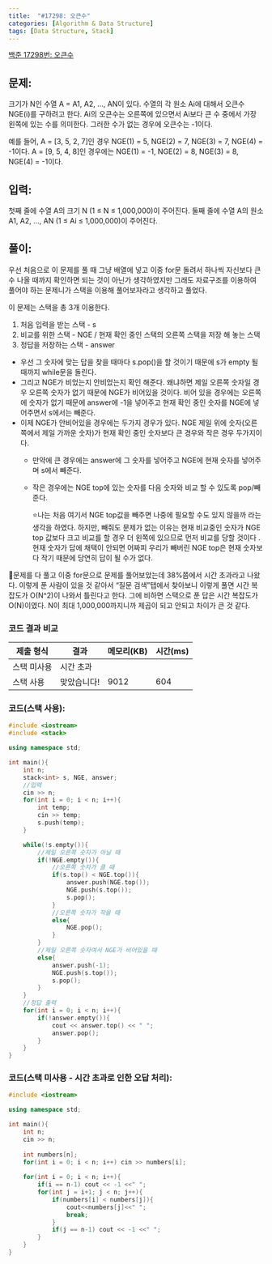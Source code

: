 ```yaml
---
title:  "#17298: 오큰수"
categories: [Algorithm & Data Structure]
tags: [Data Structure, Stack]
---
```


[백준 17298번: 오큰수](https://www.acmicpc.net/problem/17298)

## 문제:

크기가 N인 수열 A = A1, A2, ..., AN이 있다. 수열의 각 원소 Ai에 대해서 오큰수 NGE(i)를 구하려고 한다. Ai의 오큰수는 오른쪽에 있으면서 Ai보다 큰 수 중에서 가장 왼쪽에 있는 수를 의미한다. 그러한 수가 없는 경우에 오큰수는 -1이다.

예를 들어, A = [3, 5, 2, 7]인 경우 NGE(1) = 5, NGE(2) = 7, NGE(3) = 7, NGE(4) = -1이다. A = [9, 5, 4, 8]인 경우에는 NGE(1) = -1, NGE(2) = 8, NGE(3) = 8, NGE(4) = -1이다.

## 입력:

첫째 줄에 수열 A의 크기 N (1 ≤ N ≤ 1,000,000)이 주어진다. 둘째 줄에 수열 A의 원소 A1, A2, ..., AN (1 ≤ Ai ≤ 1,000,000)이 주어진다.

## 풀이:

우선 처음으로 이 문제를 풀 때 그냥 배열에 넣고 이중 for문 돌려서 하나씩 자신보다 큰 수 나올 때까지 확인하면 되는 것이 아닌가 생각하였지만 그래도 자료구조를 이용하여 풀어야 하는 문제니가 스택을 이용해 풀어보자라고 생각하고 풀었다.

이 문제는 스택을 총 3개 이용한다.

1. 처음 입력을 받는 스택 - s
2. 비교를 위한 스택 - NGE / 현재 확인 중인 스택의 오른쪽 스택을 저장 해 놓는 스택
3. 정답을 저장하는 스택 - answer
- 우선 그 숫자에 맞는 답을 찾을 때마다 s.pop()을 할 것이기 때문에 s가 empty 될 때까지 while문을 돌린다.
- 그리고 NGE가 비었는지 안비었는지 확인 해준다. 왜냐하면 제일 오른쪽 숫자일 경우 오른쪽 숫자가 없기 때문에 NGE가 비어있을 것이다. 비어 있을 경우에는 오른쪽에 숫자가 없기 때문에 answer에 -1을 넣어주고 현재 확인 중인 숫자를 NGE에 넣어주면서 s에서는 빼준다.
- 이제 NGE가 안비어있을 경우에는 두가지 경우가 있다. NGE 제일 위에 숫자(오른쪽에서 제일 가까운 숫자)가 현재 확인 중인 숫자보다 큰 경우와 작은 경우 두가지이다.
    - 만약에 큰 경우에는 answer에 그 숫자를 넣어주고 NGE에 현재 숫자를 넣어주며 s에서 빼준다.
    - 작은 경우에는 NGE top에 있는 숫자를 다음 숫자와 비교 할 수 있도록 pop/빼준다.
        
        ⭐나는 처음 여기서 NGE top값을 빼주면 나중에 필요할 수도 있지 않을까 라는 생각을 하였다. 하지만, 빼줘도 문제가 없는 이유는 현재 비교중인 숫자가 NGE top 값보다 크고 비교를 할 경우 더 왼쪽에 있으므로 먼저 비교를 당할 것이다 . 현재 숫자가 답에 채택이 안되면 어짜피 우리가 빼버린 NGE top은 현재 숫자보다 작기 때문에 당연히 답이 될 수가 없다.
        

🔎문제를 다 풀고 이중 for문으로 문제를 풀어보았는데 38%쯤에서 시간 초과라고 나왔다. 이렇게 푼 사람이 있을 것 같아서 “질문 검색”탭에서 찾아보니 이렇게 풀면 시간 복잡도가 O(N^2)이 나와서 틀린다고 한다. 그에 비하면 스택으로 푼 답은 시간 복잡도가 O(N)이였다. N이 최대 1,000,000까지니까 제곱이 되고 안되고 차이가 큰 것 같다.

### 코드 결과 비교
|제출 형식|결과|메모리(KB)|시간(ms)|
|------|---|---|--|
|스택 미사용|시간 초과| | |
|스택 사용|맞았습니다!|9012|604|

### 코드(스택 사용):

```cpp
#include <iostream>
#include <stack>

using namespace std;

int main(){
	int n;
	stack<int> s, NGE, answer;
	//입력
	cin >> n;
	for(int i = 0; i < n; i++){
		int temp;
		cin >> temp;
		s.push(temp);
	}

	while(!s.empty()){
		//제일 오른쪽 숫자가 아닐 때 
		if(!NGE.empty()){
			//오른쪽 숫자가 클 때 
			if(s.top() < NGE.top()){
				answer.push(NGE.top());
				NGE.push(s.top());
				s.pop(); 
			}
			//오른쪽 숫자가 작을 때 
			else{
				NGE.pop();
			}
		}
		//제일 오른쪽 숫자여서 NGE가 비어있을 때
		else{
			answer.push(-1);
			NGE.push(s.top());
			s.pop();
		}
	}
	//정답 출력
	for(int i = 0; i < n; i++){
		if(!answer.empty()){
			cout << answer.top() << " ";
			answer.pop();
		}
	}
}
```

### 코드(스택 미사용 - 시간 초과로 인한 오답 처리):

```cpp
#include <iostream>

using namespace std;

int main(){
	int n;
	cin >> n;
	
	int numbers[n];
	for(int i = 0; i < n; i++) cin >> numbers[i];
	
	for(int i = 0; i < n; i++){
		if(i == n-1) cout << -1 <<" ";
		for(int j = i+1; j < n; j++){
			if(numbers[i] < numbers[j]){
				cout<<numbers[j]<<" ";
				break;
			}
			if(j == n-1) cout << -1 <<" ";
		}
	}
}
```
